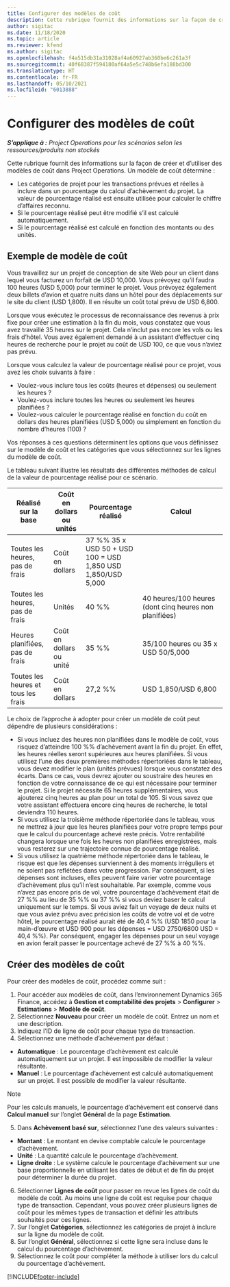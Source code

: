 ```yaml
---
title: Configurer des modèles de coût
description: Cette rubrique fournit des informations sur la façon de créer et d’utiliser des modèles de coût dans Project Operations.
author: sigitac
ms.date: 11/18/2020
ms.topic: article
ms.reviewer: kfend
ms.author: sigitac
ms.openlocfilehash: f4a515db31a31028af4a60927ab360be6c261a3f
ms.sourcegitcommit: 40f68387f594180af64a5e5c748b6efa188bd300
ms.translationtype: HT
ms.contentlocale: fr-FR
ms.lasthandoff: 05/10/2021
ms.locfileid: "6013888"
---
```

# <a name="set-up-cost-templates"></a>Configurer des modèles de coût

_**S’applique à :** Project Operations pour les scénarios selon les ressources/produits non stockés_


Cette rubrique fournit des informations sur la façon de créer et d’utiliser des modèles de coût dans Project Operations. Un modèle de coût détermine :

- Les catégories de projet pour les transactions prévues et réelles à inclure dans un pourcentage du calcul d’achèvement du projet. La valeur de pourcentage réalisé est ensuite utilisée pour calculer le chiffre d’affaires reconnu.
- Si le pourcentage réalisé peut être modifié s’il est calculé automatiquement.
- Si le pourcentage réalisé est calculé en fonction des montants ou des unités.

## <a name="cost-template-example"></a>Exemple de modèle de coût

Vous travaillez sur un projet de conception de site Web pour un client dans lequel vous facturez un forfait de USD 10,000. Vous prévoyez qu’il faudra 100 heures (USD 5,000) pour terminer le projet. Vous prévoyez également deux billets d’avion et quatre nuits dans un hôtel pour des déplacements sur le site du client (USD 1,800). Il en résulte un coût total prévu de USD 6,800.

Lorsque vous exécutez le processus de reconnaissance des revenus à prix fixe pour créer une estimation à la fin du mois, vous constatez que vous avez travaillé 35 heures sur le projet. Cela n’inclut pas encore les vols ou les frais d’hôtel. Vous avez également demandé à un assistant d’effectuer cinq heures de recherche pour le projet au coût de USD 100, ce que vous n’aviez pas prévu.

Lorsque vous calculez la valeur de pourcentage réalisé pour ce projet, vous avez les choix suivants à faire :

- Voulez-vous inclure tous les coûts (heures et dépenses) ou seulement les heures ?
- Voulez-vous inclure toutes les heures ou seulement les heures planifiées ?
- Voulez-vous calculer le pourcentage réalisé en fonction du coût en dollars des heures planifiées (USD 5,000) ou simplement en fonction du nombre d’heures (100) ?

Vos réponses à ces questions déterminent les options que vous définissez sur le modèle de coût et les catégories que vous sélectionnez sur les lignes du modèle de coût.

Le tableau suivant illustre les résultats des différentes méthodes de calcul de la valeur de pourcentage réalisé pour ce scénario.

| Réalisé sur la base | Coût en dollars ou unités | Pourcentage réalisé | Calcul |
| --- | --- | --- | --- |
| Toutes les heures, pas de frais | Coût en dollars | 37 %% 35 x USD 50 + USD 100 = USD 1,850 USD 1,850/USD 5,000 |
| Toutes les heures, pas de frais | Unités | 40 %% | 40 heures/100 heures (dont cinq heures non planifiées) |
| Heures planifiées, pas de frais | Coût en dollars ou unité | 35 %% | 35/100 heures ou 35 x USD 50/5,000 |
| Toutes les heures et tous les frais | Coût en dollars | 27,2 %% | USD 1,850/USD 6,800 |

Le choix de l’approche à adopter pour créer un modèle de coût peut dépendre de plusieurs considérations :

- Si vous incluez des heures non planifiées dans le modèle de coût, vous risquez d’atteindre 100 %% d’achèvement avant la fin du projet. En effet, les heures réelles seront supérieures aux heures planifiées. Si vous utilisez l’une des deux premières méthodes répertoriées dans le tableau, vous devez modifier le plan (unités prévues) lorsque vous constatez des écarts. Dans ce cas, vous devrez ajouter ou soustraire des heures en fonction de votre connaissance de ce qui est nécessaire pour terminer le projet. Si le projet nécessite 65 heures supplémentaires, vous ajouterez cinq heures au plan pour un total de 105. Si vous savez que votre assistant effectuera encore cinq heures de recherche, le total deviendra 110 heures.
- Si vous utilisez la troisième méthode répertoriée dans le tableau, vous ne mettrez à jour que les heures planifiées pour votre propre temps pour que le calcul du pourcentage achevé reste précis. Votre rentabilité changera lorsque une fois les heures non planifiées enregistrées, mais vous resterez sur une trajectoire connue de pourcentage réalisé.
- Si vous utilisez la quatrième méthode répertoriée dans le tableau, le risque est que les dépenses surviennent à des moments irréguliers et ne soient pas reflétées dans votre progression. Par conséquent, si les dépenses sont incluses, elles peuvent faire varier votre pourcentage d’achèvement plus qu’il n’est souhaitable. Par exemple, comme vous n’avez pas encore pris de vol, votre pourcentage d’achèvement était de 27 %% au lieu de 35 %% ou 37 %% si vous deviez baser le calcul uniquement sur le temps. Si vous aviez fait un voyage de deux nuits et que vous aviez prévu avec précision les coûts de votre vol et de votre hôtel, le pourcentage réalisé aurait été de 40,4 %% (USD 1850 pour la main-d’œuvre et USD 900 pour les dépenses = USD 2750/6800 USD = 40,4 %%). Par conséquent, engager les dépenses pour un seul voyage en avion ferait passer le pourcentage achevé de 27 %% à 40 %%.

## <a name="create-cost-templates"></a>Créer des modèles de coût
Pour créer des modèles de coût, procédez comme suit :

1. Pour accéder aux modèles de coût, dans l’environnement Dynamics 365 Finance, accédez à **Gestion et comptabilité des projets** > **Configurer** > **Estimations** > **Modèle de coût**.
2. Sélectionnez **Nouveau** pour créer un modèle de coût. Entrez un nom et une description.
3. Indiquez l’ID de ligne de coût pour chaque type de transaction.
4. Sélectionnez une méthode d’achèvement par défaut :

  - **Automatique** : Le pourcentage d’achèvement est calculé automatiquement sur un projet. Il est impossible de modifier la valeur résultante.
  - **Manuel** : Le pourcentage d’achèvement est calculé automatiquement sur un projet. Il est possible de modifier la valeur résultante.

  > [!NOTE]
  > Pour les calculs manuels, le pourcentage d’achèvement est conservé dans **Calcul manuel** sur l’onglet **Général** de la page **Estimation**.

5. Dans **Achèvement basé sur**, sélectionnez l’une des valeurs suivantes :

  - **Montant** : Le montant en devise comptable calcule le pourcentage d’achèvement.
  - **Unité** : La quantité calcule le pourcentage d’achèvement.
  - **Ligne droite** : Le système calcule le pourcentage d’achèvement sur une base proportionnelle en utilisant les dates de début et de fin du projet pour déterminer la durée du projet.

6. Sélectionner **Lignes de coût** pour passer en revue les lignes de coût du modèle de coût. Au moins une ligne de coût est requise pour chaque type de transaction. Cependant, vous pouvez créer plusieurs lignes de coût pour les mêmes types de transaction et définir les attributs souhaités pour ces lignes.
7. Sur l’onglet **Catégories**, sélectionnez les catégories de projet à inclure sur la ligne du modèle de coût.
8. Sur l’onglet **Général**, sélectionnez si cette ligne sera incluse dans le calcul du pourcentage d’achèvement.
9. Sélectionnez le coût pour compléter la méthode à utiliser lors du calcul du pourcentage d’achèvement.


[!INCLUDE[footer-include](../includes/footer-banner.md)]